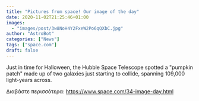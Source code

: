 ```yaml
---
title: "Pictures from space! Our image of the day"
date: 2020-11-02T21:25:46+01:00
images:
  - "images/post/3w8NoH4Y2FxeW2Po6qQXbC.jpg"
author: "AstroBot"
categories: ["News"]
tags: ["space.com"]
draft: false
---
```


Just in time for Halloween, the Hubble Space Telescope spotted a "pumpkin patch" made up of two galaxies just starting to collide, spanning 109,000 light-years across. 

Διαβάστε περισσότερα: https://www.space.com/34-image-day.html
